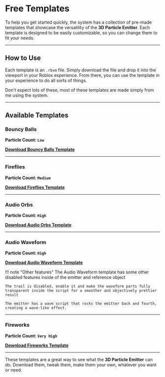 # Free Templates

To help you get started quickly, the system has a collection of pre-made templates that showcase the versatility of the **3D Particle Emitter**. Each template is designed to be easily customizable, so you can change them to fit your needs.

---

## **How to Use**

Each template is an `.rbxm` file. Simply download the file and drop it into the viewport in your Roblox experience. From there, you can use the template in your experience to do all sorts of things.

Don't expect lots of these, most of these templates are made simply from me using the system.

---

## **Available Templates**


### **Bouncy Balls**
**Particle Count: `Low`**

**[Download Bouncy Balls Template](downloads\BouncyBalls.rbxm)**

---

### **Fireflies**
**Particle Count: `Medium`**

**[Download Fireflies Template](downloads\Fireflies.rbxm)**

---

### **Audio Orbs**
**Particle Count: `High`**

**[Download Audio Orbs Template](downloads\AudioOrbs.rbxm)**

---

### **Audio Waveform**
**Particle Count: `High`**

**[Download Audio Waveform Template](downloads\AudioWaveform.rbxm)**

!!! note "Other features"
    The Audio Waveform template has some other disabled features inside of the emitter and reference object

    The trail is disabled, enable it and make the waveform parts fully transparent inside the script for a smoother and objectively prettier result
    
    The emitter has a wave script that rocks the emitter back and fourth, creating a wave-like effect.

---

### **Fireworks**
**Particle Count: `Very High`**

**[Download Fireworks Template](downloads\Fireworks.rbxm)**

---

These templates are a great way to see what the **3D Particle Emitter** can do. Download them, tweak them, make them your own, whatever you want or need.
